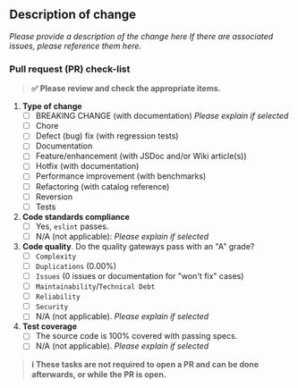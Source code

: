 ## Description of change

_Please provide a description of the change here If there are associated issues, please reference them here._

### Pull request (PR) check-list

> **:white_check_mark: Please review and check the appropriate items.**

1. **Type of change**
    - [ ] BREAKING CHANGE (with documentation) _Please explain if selected_
    - [ ] Chore
    - [ ] Defect (bug) fix (with regression tests)
    - [ ] Documentation
    - [ ] Feature/enhancement (with JSDoc and/or Wiki article(s))
    - [ ] Hotfix (with documentation)
    - [ ] Performance improvement (with benchmarks)
    - [ ] Refactoring (with catalog reference)
    - [ ] Reversion
    - [ ] Tests
2. **Code standards compliance**
    - [ ] Yes, `eslint` passes.
    - [ ] N/A (not applicable): _Please explain if selected_
3. **Code quality**. Do the quality gateways pass with an "A" grade?
    - [ ] `Complexity`
    - [ ] `Duplications` (0.00%)
    - [ ] `Issues` (0 issues or documentation for "won't fix" cases)
    - [ ] `Maintainability`/`Technical Debt`
    - [ ] `Reliability`
    - [ ] `Security`
    - [ ] N/A (not applicable). _Please explain if selected_
4. **Test coverage**
    - [ ] The source code is 100% covered with passing specs.
    - [ ] N/A (not applicable). _Please explain if selected_

> **:information_source: These tasks are not required to open a PR and can be done afterwards, or while the PR is open.**
